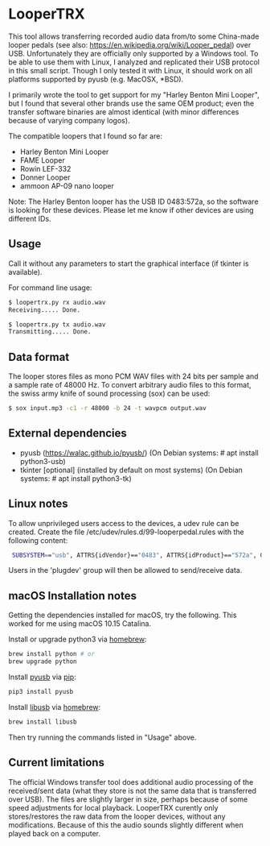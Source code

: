 LooperTRX
=========

This tool allows transferring recorded audio data from/to some China-made
looper pedals (see also: https://en.wikipedia.org/wiki/Looper_pedal) over USB.
Unfortunately they are officially only supported by a Windows tool.
To be able to use them with Linux, I analyzed and replicated their USB protocol
in this small script. Though I only tested it with Linux, it should work on all
platforms supported by pyusb (e.g. MacOSX, \*BSD).

I primarily wrote the tool to get support for my "Harley Benton Mini Looper",
but I found that several other brands use the same OEM product; even the
transfer software binaries are almost identical (with minor differences because
of varying company logos).

The compatible loopers that I found so far are:

 * Harley Benton Mini Looper
 * FAME Looper
 * Rowin LEF-332
 * Donner Looper
 * ammoon AP-09 nano looper

Note: The Harley Benton looper has the USB ID 0483:572a, so the software is
looking for these devices. Please let me know if other devices are using
different IDs.


Usage
-----

Call it without any parameters to start the graphical interface (if tkinter is available).

For command line usage:

```bash
$ loopertrx.py rx audio.wav
Receiving..... Done.

$ loopertrx.py tx audio.wav
Transmitting..... Done.
```

Data format
-----------

The looper stores files as mono PCM WAV files with 24 bits per sample and a
sample rate of 48000 Hz.
To convert arbitrary audio files to this format, the swiss army knife of sound
processing (sox) can be used:

```bash
$ sox input.mp3 -c1 -r 48000 -b 24 -t wavpcm output.wav
```

External dependencies
---------------------

 * pyusb (https://walac.github.io/pyusb/)
   (On Debian systems: # apt install python3-usb)
 * tkinter [optional] (installed by default on most systems)
   (On Debian systems: # apt install python3-tk)


Linux notes
-----------

To allow unprivileged users access to the devices, a udev rule can be created.
Create the file /etc/udev/rules.d/99-looperpedal.rules with the following content:

```bash
 SUBSYSTEM=="usb", ATTRS{idVendor}=="0483", ATTRS{idProduct}=="572a", GROUP="plugdev", MODE="0660"
```

Users in the 'plugdev' group will then be allowed to send/receive data.

macOS Installation notes
-----------

Getting the dependencies installed for macOS, try the following. This worked for me using macOS 10.15 Catalina.

Install or upgrade python3 via [homebrew](https://brew.sh):

```bash
brew install python # or
brew upgrade python
```

Install [pyusb](https://walac.github.io/pyusb/) via [pip](https://pip.pypa.io):

```bash
pip3 install pyusb
```

Install [libusb](https://libusb.info) via [homebrew](https://brew.sh):

```bash
brew install libusb
```

Then try running the commands listed in "Usage" above.

Current limitations
-------------------

The official Windows transfer tool does additional audio processing of the
received/sent data (what they store is not the same data that is transferred over USB).
The files are slightly larger in size, perhaps because of some speed adjustments for
local playback.
LooperTRX curently only stores/restores the raw data from the looper devices, without
any modifications. Because of this the audio sounds slightly different when played back
on a computer.

